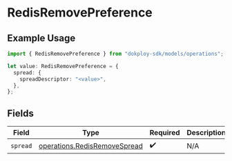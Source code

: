 # RedisRemovePreference

## Example Usage

```typescript
import { RedisRemovePreference } from "dokploy-sdk/models/operations";

let value: RedisRemovePreference = {
  spread: {
    spreadDescriptor: "<value>",
  },
};
```

## Fields

| Field                                                                        | Type                                                                         | Required                                                                     | Description                                                                  |
| ---------------------------------------------------------------------------- | ---------------------------------------------------------------------------- | ---------------------------------------------------------------------------- | ---------------------------------------------------------------------------- |
| `spread`                                                                     | [operations.RedisRemoveSpread](../../models/operations/redisremovespread.md) | :heavy_check_mark:                                                           | N/A                                                                          |